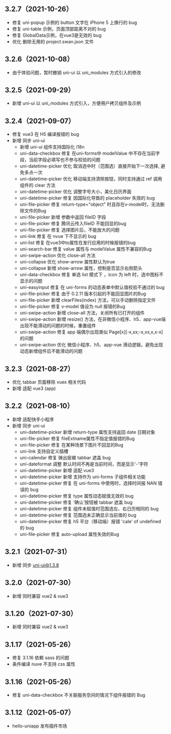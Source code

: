 ## 3.2.7（2021-10-26）
- 修复 uni-popup 示例的 button 文字在 iPhone 5 上换行的 bug
- 修复 uni-table 示例，页面顶部距离不对的 bug
- 修复 GlobalData示例，在vue3是无效的 bug
- 优化 删除无用的 project.swan.json 文件 
## 3.2.6（2021-10-08）
- 由于体验问题，暂时撤销 uni-ui 以 uni_modules 方式引入的修改
## 3.2.5（2021-09-29）
- 新增 uni-ui 以 uni_modules 方式引入，方便用户拷贝组件及示例
## 3.2.4（2021-09-07）
- 修复 vue3 在 H5 编译报错的 bug
- 新增 同步 uni-ui
	- 新增 uni-ui 组件支持国际化 i18n
	- uni-data-checkbox 修复 在uni-forms中 modelValue 中不存在当前字段，当前字段必填写也不参与校验的问题
	- uni-datetime-picker 优化 取消选中时（范围选）直接开始下一次选择, 避免多点一次
	- uni-datetime-picker 优化 移动端支持清除按钮，同时支持通过 ref 调用组件的 clear 方法
	- uni-datetime-picker 优化 调整字号大小，美化日历界面
	- uni-datetime-picker 修复 因国际化导致的 placeholder 失效的 bug
	- uni-file-picker 修复 return-type="object" 时且存在v-model时，无法删除文件的Bug
	- uni-file-picker 新增 参数中返回 fileID 字段
	- uni-file-picker 修复 腾讯云传入fileID 不能回显的bug
	- uni-file-picker 修复 选择图片后，不能放大的问题
	- uni-link 修复 在 nvue 下不显示的 bug
	- uni-list 修复 在vue3中to属性在发行应用的时候报错的bug
	- uni-search-bar 修复 value 属性与 modelValue 属性不兼容的Bug
	- uni-swipe-action 优化 close-all 方法
	- uni-collapse 优化 show-arrow 属性默认为true
	- uni-collapse 新增 show-arrow 属性，控制是否显示右侧箭头
	- uni-data-checkbox 修复 单选 list 模式下 ，icon 为 left 时，选中图标不显示的问题
	- uni-easyinput 修复 在 uni-forms 的动态表单中默认值校验不通过的 bug
	- uni-file-picker 修复 由于 0.2.11 版本引起的不能回显图片的Bug
	- uni-file-picker 新增 clearFiles(index) 方法，可以手动删除指定文件
	- uni-file-picker 修复 v-model 值设为 null 报错的Bug
	- uni-swipe-action 新增 close-all 方法，关闭所有已打开的组件
	- uni-swipe-action 新增 resize() 方法，在非微信小程序、h5、app-vue端出现不能滑动的问题的时候，重置组件
	- uni-swipe-action 修复 app 端偶尔出现类似 Page[x][-x,xx;-x,xx,x,x-x] 的问题 
	- uni-swipe-action 优化 微信小程序、h5、app-vue 滑动逻辑，避免出现动态新增组件后不能滑动的问题

	
## 3.2.3（2021-08-27）
- 优化 tabbar 页面移除 vuex 相关代码
- 新增 适配 vue3 (app)
## 3.2.2（2021-08-10）
- 新增 适配快手小程序
- 新增 同步 uni-ui
	- uni-datetime-picker 新增 return-type 属性支持返回 date 日期对象
	- uni-file-picker 修复 fileExtname属性不指定值报错的Bug
	- uni-file-picker 修复 在某种场景下图片不回显的Bug
	- uni-link 支持自定义插槽
	- uni-calendar 修复 弹出层被 tabbar 遮盖 bug
	- uni-dateformat 调整 默认时间不再是当前时间，而是显示'-'字符
	- uni-datetime-picker 新增 适配 vue3
	- uni-datetime-picker 新增 支持作为 uni-forms 子组件相关功能
	- uni-datetime-picker 修复 在 uni-forms 中使用时，选择时间报 NAN 错误的 bug
	- uni-datetime-picker 修复 type 属性动态赋值无效的 bug
	- uni-datetime-picker 修复 ‘确认’按钮被 tabbar 遮盖 bug
	- uni-datetime-picker 修复 组件未赋值时范围选左、右日历相同的 bug
	- uni-datetime-picker 修复 范围选未正确显示当前值的 bug
	- uni-datetime-picker 修复 h5 平台（移动端）报错 'cale' of undefined 的 bug
	- uni-file-picker 修复 auto-upload 属性失效的Bug
## 3.2.1（2021-07-31）
- 新增 同步 uni-ui@1.3.8
## 3.2.0（2021-07-30）
- 新增 同时兼容 vue2 & vue3 
## 3.1.20（2021-07-30）
- 新增 同时兼容 vue2 & vue3 
## 3.1.17（2021-05-26）
- 修复 3.1.16 依赖 sass 的问题
- 条件编译 nuve 不支持 css 属性
## 3.1.16（2021-05-26）
- 修复 uni-data-checkbox 不关联服务空间的情况下组件报错的 Bug
## 3.1.12（2021-05-07）
- hello-uniapp 发布插件市场
